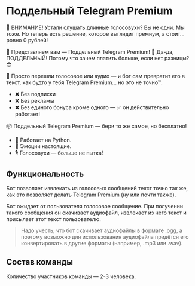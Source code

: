 # Поддельный Telegram Premium

📣 ВНИМАНИЕ! Устали слушать длинные голосовухи? Вы не одни. Мы тоже. Но теперь есть решение, которое выглядит премиум, а стоит... ровно 0 рублей!

🎩 Представляем вам — Поддельный Telegram Premium! 💎 Да-да, ПОДДЕЛЬНЫЙ! Потому что зачем платить больше, если нет разницы? 😎

💬 Просто перешли голосовое или аудио — и бот сам превратит его в текст, как будто у тебя Telegram Premium... но это не точно™.

- ❌ Без подписки
- ❌ Без рекламы
- ❌ Без единого бонуса кроме одного — ✅ он действительно работает!

📦 Поддельный Telegram Premium — бери то же самое, но бесплатно!

- 🧠 Работает на Python.
- 🐍 Эмоции настоящие.
- 🎙️ Голосовухи — больше не пытка!

## Функциональность

Бот позволяет извлекать из голосовых сообщений текст точно так же, как это позволяет делать Telegram Premium (ну или почти также).

Бот ожидает от пользователя голосовое сообщение. При получении такого сообщения он скачивает аудиофайл, извлекает из него текст и присылает этот текст пользователю.

> Надо учесть, что бот скачивает аудиофайлы в формате .ogg, а поэтому возможно для использования аудиофайла придётся его конвертировать в другие форматы (например, .mp3 или .wav).  

## Состав команды

Количество участников команды — 2-3 человека.
